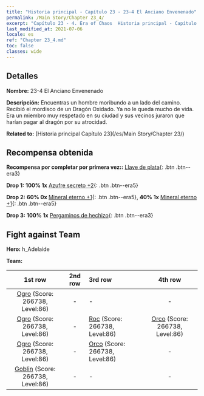 ```yaml
---
title: "Historia principal - Capítulo 23 - 23-4 El Anciano Envenenado"
permalink: /Main Story/Chapter 23_4/
excerpt: "Capítulo 23 - 4. Era of Chaos  Historia principal - Capítulo 23_4. 23-4 El Anciano Envenenado"
last_modified_at: 2021-07-06
locale: es
ref: "Chapter 23_4.md"
toc: false
classes: wide
---
```


## Detalles

 **Nombre:** 23-4 El Anciano Envenenado

 **Descripción:** Encuentras un hombre moribundo a un lado del camino. Recibió el mordisco de un Dragón Oxidado. Ya no le queda mucho de vida. Era un miembro muy respetado en su ciudad y sus vecinos juraron que harían pagar al dragón por su atrocidad.

 **Related to:** [Historia principal Capítulo 23](/es/Main Story/Chapter 23/)

## Recompensa obtenida

 **Recompensa por completar por primera vez::** [Llave de plata](/ItemsES/con_693/){: .btn .btn--era3}

 **Drop 1:** **100% 1x** [Azufre secreto +2](/ItemsES/mat_78/){: .btn .btn--era5}

 **Drop 2:** **60% 0x** [Mineral eterno +1](/ItemsES/mat_68/){: .btn .btn--era5}, **40% 1x** [Mineral eterno +1](/ItemsES/mat_68/){: .btn .btn--era5}

 **Drop 3:** **100% 1x** [Pergaminos de hechizo](/ItemsES/con_694/){: .btn .btn--era3}


## Fight against Team
 **Hero:** h_Adelaide

 **Team:**


  | 1st row | 2nd row | 3rd row | 4th row |
  |:----:|:----:|:----|:----:|
  | [Ogro](/es/units/Ogre/) (Score: 266738, Level:86)  | - | - | - |
  | [Ogro](/es/units/Ogre/) (Score: 266738, Level:86)  | - | [Roc](/es/units/Roc/) (Score: 266738, Level:86)  | [Orco](/es/units/Orc/) (Score: 266738, Level:86)  |
  | [Ogro](/es/units/Ogre/) (Score: 266738, Level:86)  | - | [Orco](/es/units/Orc/) (Score: 266738, Level:86)  | - |
  | [Goblin](/es/units/Goblin/) (Score: 266738, Level:86)  | - | - | - |



